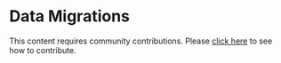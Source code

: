 # Data Migrations
This content requires community contributions. Please [click here](index.md) to see how to contribute.